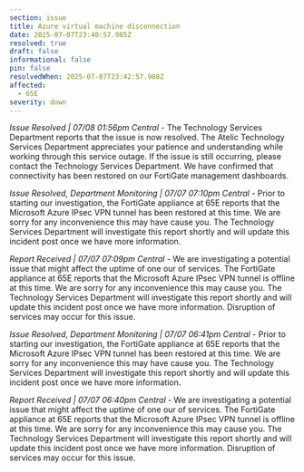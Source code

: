 ```yaml
---
section: issue
title: Azure virtual machine disconnection
date: 2025-07-07T23:40:57.985Z
resolved: true
draft: false
informational: false
pin: false
resolvedWhen: 2025-07-07T23:42:57.988Z
affected:
  - 65E
severity: down
---
```

*Issue Resolved | 07/08 01:56pm Central* - The Technology Services Department reports that the issue is now resolved. The Atelic Technology Services Department appreciates your patience and understanding while working through this service outage. If the issue is still occurring, please contact the Technology Services Department. We have confirmed that connectivity has been restored on our FortiGate management dashboards.

*Issue Resolved, Department Monitoring | 07/07 07:10pm Central* - Prior to starting our investigation, the FortiGate appliance at 65E reports that the Microsoft Azure IPsec VPN tunnel has been restored at this time. We are sorry for any inconvenience this may have cause you. The Technology Services Department will investigate this report shortly and will update this incident post once we have more information.

*Report Received | 07/07 07:09pm Central* - We are investigating a potential issue that might affect the uptime of one our of services. The FortiGate appliance at 65E reports that the Microsoft Azure IPsec VPN tunnel is offline at this time. We are sorry for any inconvenience this may cause you. The Technology Services Department will investigate this report shortly and will update this incident post once we have more information. Disruption of services may occur for this issue.

*Issue Resolved, Department Monitoring | 07/07 06:41pm Central* - Prior to starting our investigation, the FortiGate appliance at 65E reports that the Microsoft Azure IPsec VPN tunnel has been restored at this time. We are sorry for any inconvenience this may have cause you. The Technology Services Department will investigate this report shortly and will update this incident post once we have more information.

*Report Received | 07/07 06:40pm Central* - We are investigating a potential issue that might affect the uptime of one our of services. The FortiGate appliance at 65E reports that the Microsoft Azure IPsec VPN tunnel is offline at this time. We are sorry for any inconvenience this may cause you. The Technology Services Department will investigate this report shortly and will update this incident post once we have more information. Disruption of services may occur for this issue.